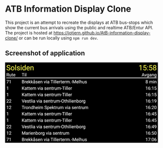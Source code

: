 # ATB Information Display Clone
This project is an attempt to recreate the displays at ATB bus-stops which show the current bus arrivals using the public and realtime ATB/Entur API. The project is hosted at https://jotjern.github.io/AtB-information-display-clone/ or can be run locally using `npm run dev`.

## Screenshot of application
![](assets/Screenshot.png)